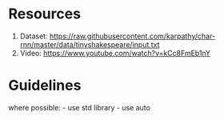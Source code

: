 # Resources
1. Dataset: https://raw.githubusercontent.com/karpathy/char-rnn/master/data/tinyshakespeare/input.txt
2. Video: https://www.youtube.com/watch?v=kCc8FmEb1nY


# Guidelines
where possible:
    - use std library
    - use auto 